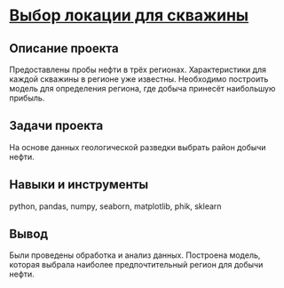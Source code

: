 # [Выбор локации для скважины](https://github.com/AlexPuaro/yandex_practicum_data_science/blob/main/%D0%9C%D0%B0%D1%88%D0%B8%D0%BD%D0%BD%D0%BE%D0%B5%20%D0%BE%D0%B1%D1%83%D1%87%D0%B5%D0%BD%D0%B8%D0%B5%20%D0%B2%20%D0%B1%D0%B8%D0%B7%D0%BD%D0%B5%D1%81%D0%B5/project_9.ipynb)
## Описание проекта
Предоставлены пробы нефти в трёх регионах. Характеристики для каждой скважины в регионе уже известны. Необходимо построить модель для определения региона, где добыча принесёт наибольшую прибыль. 

## Задачи проекта
На основе данных геологической разведки выбрать район добычи нефти.

## Навыки и инструменты
python, pandas, numpy, seaborn, matplotlib, phik, sklearn

## Вывод
Были проведены обработка и анализ данных. Построена модель, которая выбрала наиболее предпочтительный регион для добычи нефти.
